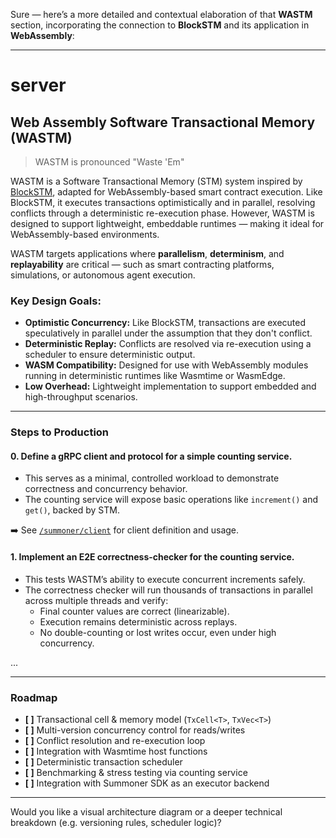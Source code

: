 Sure — here’s a more detailed and contextual elaboration of that **WASTM** section, incorporating the connection to **BlockSTM** and its application in **WebAssembly**:

---

# server  
## Web Assembly Software Transactional Memory (WASTM)  
> WASTM is pronounced "Waste 'Em"

WASTM is a Software Transactional Memory (STM) system inspired by [BlockSTM](https://arxiv.org/abs/2203.06871), adapted for WebAssembly-based smart contract execution. Like BlockSTM, it executes transactions optimistically and in parallel, resolving conflicts through a deterministic re-execution phase. However, WASTM is designed to support lightweight, embeddable runtimes — making it ideal for WebAssembly-based environments.

WASTM targets applications where **parallelism**, **determinism**, and **replayability** are critical — such as smart contracting platforms, simulations, or autonomous agent execution.

### Key Design Goals:
- **Optimistic Concurrency:** Like BlockSTM, transactions are executed speculatively in parallel under the assumption that they don't conflict.
- **Deterministic Replay:** Conflicts are resolved via re-execution using a scheduler to ensure deterministic output.
- **WASM Compatibility:** Designed for use with WebAssembly modules running in deterministic runtimes like Wasmtime or WasmEdge.
- **Low Overhead:** Lightweight implementation to support embedded and high-throughput scenarios.

---

### Steps to Production

#### 0. Define a gRPC client and protocol for a simple counting service.  
- This serves as a minimal, controlled workload to demonstrate correctness and concurrency behavior.
- The counting service will expose basic operations like `increment()` and `get()`, backed by STM.

➡️ See [`/summoner/client`](../client/) for client definition and usage.

#### 1. Implement an E2E correctness-checker for the counting service.  
- This tests WASTM’s ability to execute concurrent increments safely.
- The correctness checker will run thousands of transactions in parallel across multiple threads and verify:
  - Final counter values are correct (linearizable).
  - Execution remains deterministic across replays.
  - No double-counting or lost writes occur, even under high concurrency.

...

---

### Roadmap
- **[ ]** Transactional cell & memory model (`TxCell<T>`, `TxVec<T>`)
- **[ ]** Multi-version concurrency control for reads/writes
- **[ ]** Conflict resolution and re-execution loop
- **[ ]** Integration with Wasmtime host functions
- **[ ]** Deterministic transaction scheduler
- **[ ]** Benchmarking & stress testing via counting service
- **[ ]** Integration with Summoner SDK as an executor backend

---

Would you like a visual architecture diagram or a deeper technical breakdown (e.g. versioning rules, scheduler logic)?